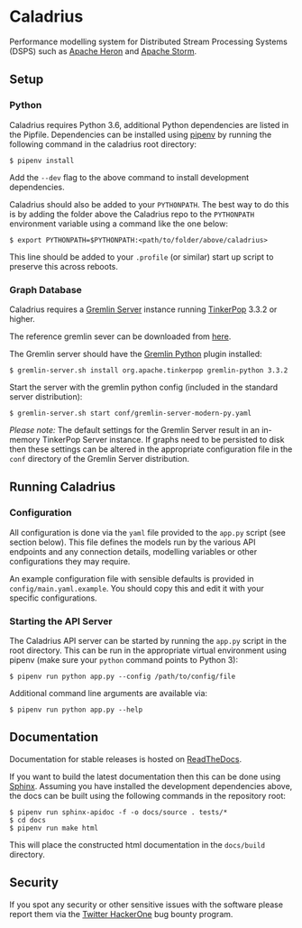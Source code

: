# Caladrius

Performance modelling system for Distributed Stream Processing Systems (DSPS)
such as [Apache Heron](https://apache.github.io/incubator-heron/) and [Apache
Storm](http://storm.apache.org/).

## Setup

### Python

Caladrius requires Python 3.6, additional Python dependencies are listed in
the Pipfile. Dependencies can be installed using
[pipenv](https://docs.pipenv.org/) by running the following command in the
caladrius root directory:

    $ pipenv install 

Add the `--dev` flag to the above command to install development dependencies.

Caladrius should also be added to your `PYTHONPATH`. The best way to do this is
by adding the folder above the Caladrius repo to the `PYTHONPATH` environment
variable using a command like the one below:

    $ export PYTHONPATH=$PYTHONPATH:<path/to/folder/above/caladrius>

This line should be added to your `.profile` (or similar) start up script to
preserve this across reboots.

### Graph Database

Caladrius requires a [Gremlin
Server](http://tinkerpop.apache.org/docs/current/reference/#gremlin-server)
instance running [TinkerPop](http://tinkerpop.apache.org/) 3.3.2 or higher. 

The reference gremlin sever can be downloaded from 
[here](https://www.apache.org/dyn/closer.lua/tinkerpop/3.3.2/apache-tinkerpop-gremlin-server-3.3.2-bin.zip).

The Gremlin server should have the [Gremlin
Python](http://tinkerpop.apache.org/docs/current/reference/#gremlin-python)
plugin installed:

    $ gremlin-server.sh install org.apache.tinkerpop gremlin-python 3.3.2

Start the server with the gremlin python config (included in the standard
server distribution):

    $ gremlin-server.sh start conf/gremlin-server-modern-py.yaml

*Please note:* The default settings for the Gremlin Server result in an
in-memory TinkerPop Server instance. If graphs need to be persisted to disk
then these settings can be altered in the appropriate configuration file in the
`conf` directory of the Gremlin Server distribution.
    
## Running Caladrius

### Configuration

All configuration is done via the `yaml` file provided to the `app.py` script
(see section below). This file defines the models run by the various API
endpoints and any connection details, modelling variables or other
configurations they may require.

An example configuration file with sensible defaults is provided in
`config/main.yaml.example`. You should copy this and edit it with your specific
configurations.

### Starting the API Server

The Caladrius API server can be started by running the `app.py` script in the
root directory. This can be run in the appropriate virtual environment using
pipenv (make sure your `python` command points to Python 3):

    $ pipenv run python app.py --config /path/to/config/file

Additional command line arguments are available via:

    $ pipenv run python app.py --help

## Documentation

Documentation for stable releases is hosted on [ReadTheDocs]().

If you want to build the latest documentation then this can be done using
[Sphinx](http://www.sphinx-doc.org/en/master/index.html). Assuming you have
installed the development dependencies above, the docs can be built using the
following commands in the repository root:

    $ pipenv run sphinx-apidoc -f -o docs/source . tests/*
    $ cd docs
    $ pipenv run make html

This will place the constructed html documentation in the `docs/build`
directory.

## Security

If you spot any security or other sensitive issues with the software please
report them via the [Twitter HackerOne](https://hackerone.com/twitter) bug
bounty program.
